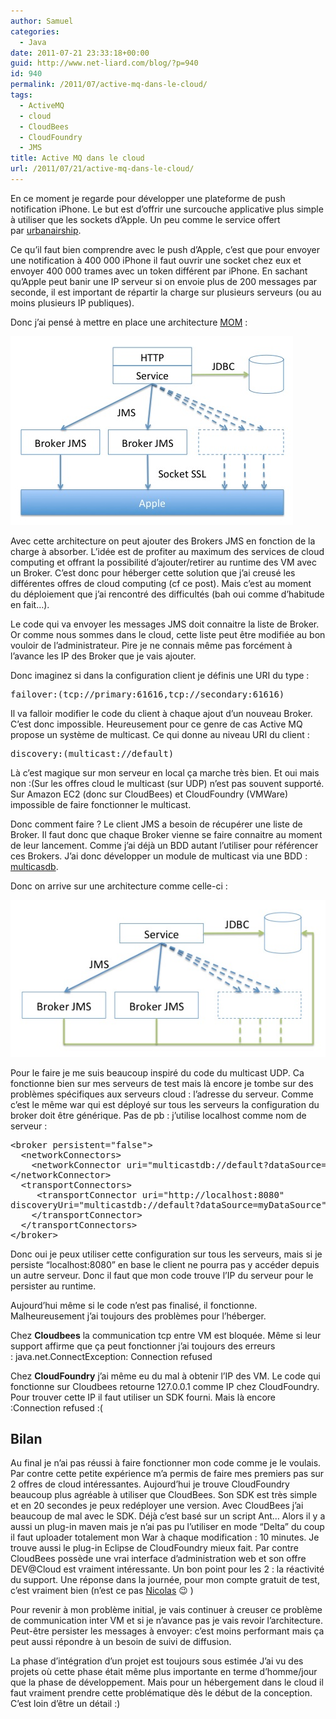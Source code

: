 ```yaml
---
author: Samuel
categories:
  - Java
date: 2011-07-21 23:33:18+00:00
guid: http://www.net-liard.com/blog/?p=940
id: 940
permalink: /2011/07/active-mq-dans-le-cloud/
tags:
  - ActiveMQ
  - cloud
  - CloudBees
  - CloudFoundry
  - JMS
title: Active MQ dans le cloud
url: /2011/07/21/active-mq-dans-le-cloud/
---
```


En ce moment je regarde pour développer une plateforme de push notification iPhone. Le but est d&#8217;offrir une surcouche applicative plus simple à utiliser que les sockets d&#8217;Apple. Un peu comme le service offert par [urbanairship](http://urbanairship.com/).

Ce qu&#8217;il faut bien comprendre avec le push d&#8217;Apple, c&#8217;est que pour envoyer une notification à 400 000 iPhone il faut ouvrir une socket chez eux et envoyer 400 000 trames avec un token différent par iPhone. En sachant qu&#8217;Apple peut banir une IP serveur si on envoie plus de 200 messages par seconde, il est important de répartir la charge sur plusieurs serveurs (ou au moins plusieurs IP publiques).

Donc j&#8217;ai pensé à mettre en place une architecture [MOM](http://fr.wikipedia.org/wiki/Message-Oriented_Middleware) :

![photo](/images/uploads/2011/07/activemq11.jpg)

Avec cette architecture on peut ajouter des Brokers JMS en fonction de la charge à absorber. L&#8217;idée est de profiter au maximum des services de cloud computing et offrant la possibilité d&#8217;ajouter/retirer au runtime des VM avec un Broker. C&#8217;est donc pour héberger cette solution que j&#8217;ai creusé les différentes offres de cloud computing (cf ce post). Mais c&#8217;est au moment du déploiement que j&#8217;ai rencontré des difficultés (bah oui comme d&#8217;habitude en fait&#8230;).

Le code qui va envoyer les messages JMS doit connaitre la liste de Broker. Or comme nous sommes dans le cloud, cette liste peut être modifiée au bon vouloir de l&#8217;administrateur. Pire je ne connais même pas forcément à l&#8217;avance les IP des Broker que je vais ajouter.

Donc imaginez si dans la configuration client je définis une URI du type :

<pre>failover:(tcp://primary:61616,tcp://secondary:61616)</pre>

Il va falloir modifier le code du client à chaque ajout d&#8217;un nouveau Broker. C&#8217;est donc impossible. Heureusement pour ce genre de cas Active MQ propose un système de multicast. Ce qui donne au niveau URI du client :

<pre>discovery:(multicast://default)</pre>

Là c&#8217;est magique sur mon serveur en local ça marche très bien. Et oui mais non  :(Sur les offres cloud le multicast (sur UDP) n&#8217;est pas souvent supporté. Sur Amazon EC2 (donc sur CloudBees) et CloudFoundry (VMWare) impossible de faire fonctionner le multicast.

Donc comment faire ? Le client JMS a besoin de récupérer une liste de Broker. Il faut donc que chaque Broker vienne se faire connaitre au moment de leur lancement. Comme j&#8217;ai déjà un BDD autant l&#8217;utiliser pour référencer ces Brokers. J&#8217;ai donc développer un module de multicast via une BDD : [multicasdb](https://github.com/sliard/multicastdb).

Donc on arrive sur une architecture comme celle-ci :

![photo](/images/uploads/2011/07/activemq2.jpg)

Pour le faire je me suis beaucoup inspiré du code du multicast UDP. Ca fonctionne bien sur mes serveurs de test mais là encore je tombe sur des problèmes spécifiques aux serveurs cloud : l&#8217;adresse du serveur. Comme c&#8217;est le même war qui est déployé sur tous les serveurs la configuration du broker doit être générique. Pas de pb : j&#8217;utilise localhost comme nom de serveur :

<!-- p.p1 {margin: 0.0px 0.0px 0.0px 0.0px; font: 11.0px Monaco; color: #3834ff} p.p2 {margin: 0.0px 0.0px 0.0px 0.0px; font: 11.0px Monaco; color: #4d9192} span.s1 {color: #000000} span.s2 {color: #009193} span.s3 {color: #4d9192} span.s4 {color: #932192} span.Apple-tab-span {white-space:pre} -->

<pre name="code" class="xml:nogutter:nocontrols">&lt;broker persistent="false">
  &lt;networkConnectors>
    &lt;networkConnector uri="multicastdb://default?dataSource=myDataSource">
&lt;/networkConnector>
  &lt;transportConnectors>
     &lt;transportConnector uri="http://localhost:8080"   
discoveryUri="multicastdb://default?dataSource=myDataSource">
    &lt;/transportConnector>
  &lt;/transportConnectors>
&lt;/broker>
</pre>

Donc oui je peux utiliser cette configuration sur tous les serveurs, mais si je persiste &#8220;localhost:8080&#8221; en base le client ne pourra pas y accéder depuis un autre serveur. Donc il faut que mon code trouve l&#8217;IP du serveur pour le persister au runtime.

Aujourd&#8217;hui même si le code n&#8217;est pas finalisé, il fonctionne. Malheureusement j&#8217;ai toujours des problèmes pour l&#8217;héberger.

Chez **Cloudbees** la communication tcp entre VM est bloquée. Même si leur support affirme que ça peut fonctionner j&#8217;ai toujours des erreurs : java.net.ConnectException: Connection refused

Chez **CloudFoundry** j&#8217;ai même eu du mal à obtenir l&#8217;IP des VM. Le code qui fonctionne sur Cloudbees retourne 127.0.0.1 comme IP chez CloudFoundry. Pour trouver cette IP il faut utiliser un SDK fourni. Mais là encore :Connection refused :(

## Bilan

Au final je n&#8217;ai pas réussi à faire fonctionner mon code comme je le voulais. Par contre cette petite expérience m&#8217;a permis de faire mes premiers pas sur 2 offres de cloud intéressantes. Aujourd&#8217;hui je trouve CloudFoundry beaucoup plus agréable à utiliser que CloudBees. Son SDK est très simple et en 20 secondes je peux redéployer une version. Avec CloudBees j&#8217;ai beaucoup de mal avec le SDK. Déjà c&#8217;est basé sur un script Ant&#8230; Alors il y a aussi un plug-in maven mais je n&#8217;ai pas pu l&#8217;utiliser en mode &#8220;Delta&#8221; du coup il faut uploader totalement mon War à chaque modification : 10 minutes. Je trouve aussi le plug-in Eclipse de CloudFoundry mieux fait. Par contre CloudBees possède une vrai interface d&#8217;administration web et son offre DEV@Cloud est vraiment intéressante. Un bon point pour les 2 : la réactivité du support. Une réponse dans la journée, pour mon compte gratuit de test, c&#8217;est vraiment bien (n&#8217;est ce pas [Nicolas](http://twitter.com/#!/ndeloof) 😉 )

Pour revenir à mon problème initial, je vais continuer à creuser ce problème de communication inter VM et si je n&#8217;avance pas je vais revoir l&#8217;architecture. Peut-être persister les messages à envoyer: c&#8217;est moins performant mais ça peut aussi répondre à un besoin de suivi de diffusion.

La phase d&#8217;intégration d&#8217;un projet est toujours sous estimée J&#8217;ai vu des projets où cette phase était même plus importante en terme d&#8217;homme/jour que la phase de développement. Mais pour un hébergement dans le cloud il faut vraiment prendre cette problématique dès le début de la conception. C&#8217;est loin d&#8217;être un détail :)